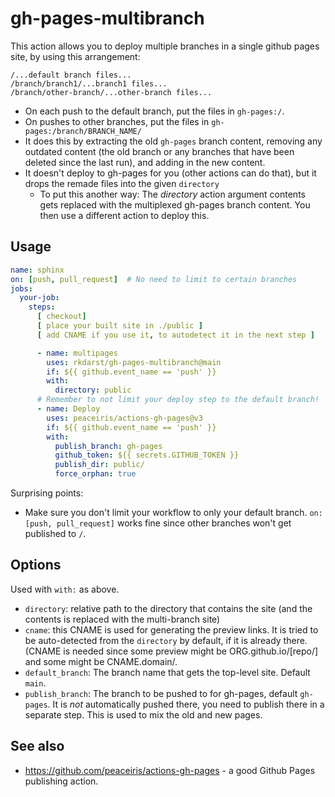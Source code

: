 # gh-pages-multibranch

This action allows you to deploy multiple branches in a single github
pages site, by using this arrangement:

```
/...default branch files...
/branch/branch1/...branch1 files...
/branch/other-branch/...other-branch files...
```

* On each push to the default branch, put the files in ``gh-pages:/``.
* On pushes to other branches, put the files in
  ``gh-pages:/branch/BRANCH_NAME/``
* It does this by extracting the old ``gh-pages`` branch content,
  removing any outdated content (the old branch or any branches that
  have been deleted since the last run), and adding in the new
  content.
* It doesn't deploy to gh-pages for you (other actions can do that),
  but it drops the remade files into the given ``directory``
  * To put this another way: The *directory* action argument contents gets
    replaced with the multiplexed gh-pages branch content.  You then
    use a different action to deploy this.

## Usage

```yaml
name: sphinx
on: [push, pull_request]  # No need to limit to certain branches
jobs:
  your-job:
    steps:
      [ checkout]
      [ place your built site in ./public ]
      [ add CNAME if you use it, to autodetect it in the next step ]

      - name: multipages
        uses: rkdarst/gh-pages-multibranch@main
        if: ${{ github.event_name == 'push' }}
        with:
          directory: public
      # Remember to not limit your deploy step to the default branch!
      - name: Deploy
        uses: peaceiris/actions-gh-pages@v3
        if: ${{ github.event_name == 'push' }}
        with:
          publish_branch: gh-pages
          github_token: ${{ secrets.GITHUB_TOKEN }}
          publish_dir: public/
          force_orphan: true
```

Surprising points:
* Make sure you don't limit your workflow to only your default
  branch.  `on: [push, pull_request]` works fine since other branches
  won't get published to `/`.


## Options

Used with `with:` as above.

* `directory`: relative path to the directory that contains the site
  (and the contents is replaced with the multi-branch site)
* `cname`: this CNAME is used for generating the preview links.  It is
  tried to be auto-detected from the `directory` by default, if it is
  already there.  (CNAME is needed since some preview might be
  ORG.github.io/[repo/] and some might be CNAME.domain/.
* `default_branch`: The branch name that gets the top-level site.
  Default `main`.
* `publish_branch`: The branch to be pushed to for gh-pages, default
  `gh-pages`.  It is *not* automatically pushed there, you need to
  publish there in a separate step.  This is used to mix the old and
  new pages.

## See also

* https://github.com/peaceiris/actions-gh-pages - a good Github Pages
  publishing action.
